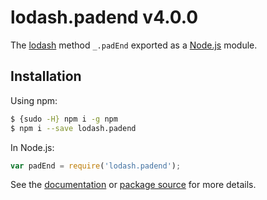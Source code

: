 # lodash.padend v4.0.0

The [lodash](https://lodash.com/) method `_.padEnd` exported as a [Node.js](https://nodejs.org/) module.

## Installation

Using npm:
```bash
$ {sudo -H} npm i -g npm
$ npm i --save lodash.padend
```

In Node.js:
```js
var padEnd = require('lodash.padend');
```

See the [documentation](https://lodash.com/docs#padEnd) or [package source](https://github.com/lodash/lodash/blob/4.0.0-npm-packages/lodash.padend) for more details.
